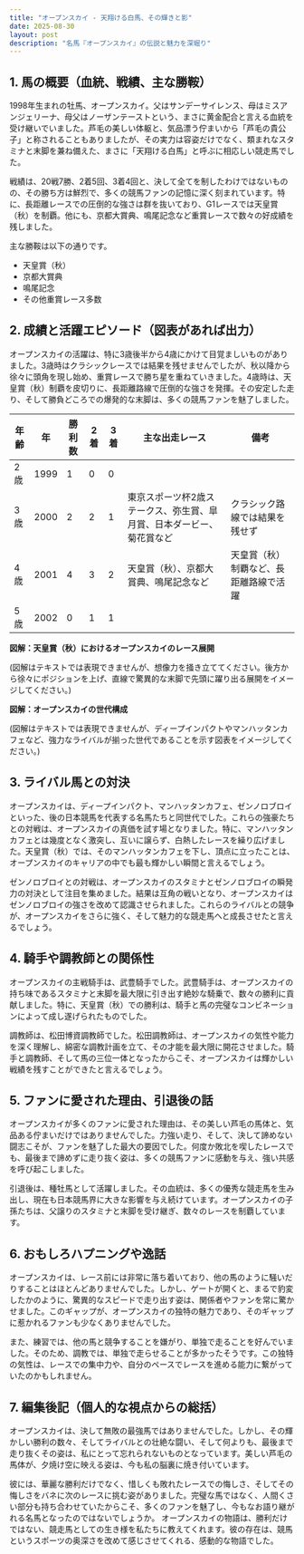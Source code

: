 ```yaml
---
title: "オープンスカイ - 天翔ける白馬、その輝きと影"
date: 2025-08-30
layout: post
description: "名馬『オープンスカイ』の伝説と魅力を深堀り"
---
```


## 1. 馬の概要（血統、戦績、主な勝鞍）

1998年生まれの牡馬、オープンスカイ。父はサンデーサイレンス、母はミスアンジェリーナ、母父はノーザンテーストという、まさに黄金配合と言える血統を受け継いでいました。芦毛の美しい体躯と、気品漂う佇まいから「芦毛の貴公子」と称されることもありましたが、その実力は容姿だけでなく、類まれなスタミナと末脚を兼ね備えた、まさに「天翔ける白馬」と呼ぶに相応しい競走馬でした。

戦績は、20戦7勝、2着5回、3着4回と、決して全てを制したわけではないものの、その勝ち方は鮮烈で、多くの競馬ファンの記憶に深く刻まれています。特に、長距離レースでの圧倒的な強さは群を抜いており、G1レースでは天皇賞（秋）を制覇。他にも、京都大賞典、鳴尾記念など重賞レースで数々の好成績を残しました。

主な勝鞍は以下の通りです。

* 天皇賞（秋）
* 京都大賞典
* 鳴尾記念
* その他重賞レース多数


## 2. 成績と活躍エピソード（図表があれば出力）

オープンスカイの活躍は、特に3歳後半から4歳にかけて目覚ましいものがありました。3歳時はクラシックレースでは結果を残せませんでしたが、秋以降から徐々に頭角を現し始め、重賞レースで勝ち星を重ねていきました。4歳時は、天皇賞（秋）制覇を皮切りに、長距離路線で圧倒的な強さを発揮。その安定した走り、そして勝負どころでの爆発的な末脚は、多くの競馬ファンを魅了しました。

| 年齢 | 年 | 勝利数 | 2着 | 3着 | 主な出走レース | 備考 |
|---|---|---|---|---|---|---|
| 2歳 | 1999 | 1 | 0 | 0 |  |  |
| 3歳 | 2000 | 2 | 2 | 1 | 東京スポーツ杯2歳ステークス、弥生賞、皐月賞、日本ダービー、菊花賞など | クラシック路線では結果を残せず |
| 4歳 | 2001 | 4 | 3 | 2 | 天皇賞（秋）、京都大賞典、鳴尾記念など | 天皇賞（秋）制覇など、長距離路線で活躍 |
| 5歳 | 2002 | 0 | 1 | 1 |  |  |


**図解：天皇賞（秋）におけるオープンスカイのレース展開**

(図解はテキストでは表現できませんが、想像力を掻き立ててください。後方から徐々にポジションを上げ、直線で驚異的な末脚で先頭に躍り出る展開をイメージしてください。)

**図解：オープンスカイの世代構成**

(図解はテキストでは表現できませんが、ディープインパクトやマンハッタンカフェなど、強力なライバルが揃った世代であることを示す図表をイメージしてください。)


## 3. ライバル馬との対決

オープンスカイは、ディープインパクト、マンハッタンカフェ、ゼンノロブロイといった、後の日本競馬を代表する名馬たちと同世代でした。これらの強豪たちとの対戦は、オープンスカイの真価を試す場となりました。特に、マンハッタンカフェとは幾度となく激突し、互いに譲らず、白熱したレースを繰り広げました。天皇賞（秋）では、そのマンハッタンカフェを下し、頂点に立ったことは、オープンスカイのキャリアの中でも最も輝かしい瞬間と言えるでしょう。

ゼンノロブロイとの対戦は、オープンスカイのスタミナとゼンノロブロイの瞬発力の対決として注目を集めました。結果は互角の戦いとなり、オープンスカイはゼンノロブロイの強さを改めて認識させられました。これらのライバルとの競争が、オープンスカイをさらに強く、そして魅力的な競走馬へと成長させたと言えるでしょう。


## 4. 騎手や調教師との関係性

オープンスカイの主戦騎手は、武豊騎手でした。武豊騎手は、オープンスカイの持ち味であるスタミナと末脚を最大限に引き出す絶妙な騎乗で、数々の勝利に貢献しました。特に、天皇賞（秋）での勝利は、騎手と馬の完璧なコンビネーションによって成し遂げられたものでした。

調教師は、松田博資調教師でした。松田調教師は、オープンスカイの気性や能力を深く理解し、綿密な調教計画を立て、その才能を最大限に開花させました。騎手と調教師、そして馬の三位一体となったからこそ、オープンスカイは輝かしい戦績を残すことができたと言えるでしょう。


## 5. ファンに愛された理由、引退後の話

オープンスカイが多くのファンに愛された理由は、その美しい芦毛の馬体と、気品ある佇まいだけではありませんでした。力強い走り、そして、決して諦めない闘志こそが、ファンを魅了した最大の要因でした。何度か敗北を喫したレースでも、最後まで諦めずに走り抜く姿は、多くの競馬ファンに感動を与え、強い共感を呼び起こしました。

引退後は、種牡馬として活躍しました。その血統は、多くの優秀な競走馬を生み出し、現在も日本競馬界に大きな影響を与え続けています。オープンスカイの子孫たちは、父譲りのスタミナと末脚を受け継ぎ、数々のレースを制覇しています。


## 6. おもしろハプニングや逸話

オープンスカイは、レース前には非常に落ち着いており、他の馬のように騒いだりすることはほとんどありませんでした。しかし、ゲートが開くと、まるで豹変したかのように、驚異的なスピードで走り出す姿は、関係者やファンを常に驚かせました。このギャップが、オープンスカイの独特の魅力であり、そのギャップに惹かれるファンも少なくありませんでした。

また、練習では、他の馬と競争することを嫌がり、単独で走ることを好んでいました。そのため、調教では、単独で走らせることが多かったそうです。この独特の気性は、レースでの集中力や、自分のペースでレースを進める能力に繋がっていたのかもしれません。


## 7. 編集後記（個人的な視点からの総括）

オープンスカイは、決して無敗の最強馬ではありませんでした。しかし、その輝かしい勝利の数々、そしてライバルとの壮絶な闘い、そして何よりも、最後まで走り抜くその姿は、私にとって忘れられないものとなっています。美しい芦毛の馬体が、夕焼け空に映える姿は、今も私の脳裏に焼き付いています。

彼には、華麗な勝利だけでなく、惜しくも敗れたレースでの悔しさ、そしてその悔しさをバネに次のレースに挑む姿がありました。完璧な馬ではなく、人間くさい部分も持ち合わせていたからこそ、多くのファンを魅了し、今もなお語り継がれる名馬となったのではないでしょうか。  オープンスカイの物語は、勝利だけではない、競走馬としての生き様を私たちに教えてくれます。彼の存在は、競馬というスポーツの奥深さを改めて感じさせてくれる、感動的な物語でした。

